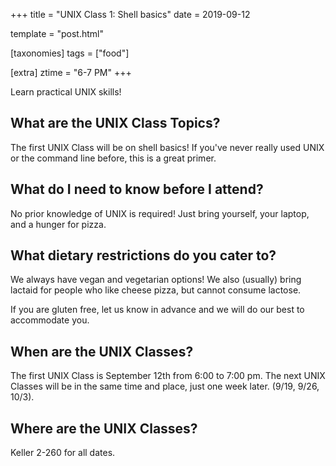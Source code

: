 +++
title = "UNIX Class 1: Shell basics"
date = 2019-09-12

template = "post.html"

[taxonomies]
tags = ["food"]

[extra]
ztime = "6-7 PM"
+++

Learn practical UNIX skills!

<!-- more -->

## What are the UNIX Class Topics?

The first UNIX Class will be on shell basics! If you've never really used UNIX or the command line before, this is a great primer.

## What do I need to know before I attend?

No prior knowledge of UNIX is required! Just bring yourself, your laptop, and a hunger for pizza.

## What dietary restrictions do you cater to?

We always have vegan and vegetarian options! We also (usually) bring lactaid for people who like cheese pizza, but cannot consume lactose. 

If you are gluten free, let us know in advance and we will do our best to accommodate you.

## When are the UNIX Classes?
The first UNIX Class is September 12th from 6:00 to 7:00 pm. The next UNIX Classes will be in the same time and place, just one week later. (9/19, 9/26, 10/3).

## Where are the UNIX Classes?
Keller 2-260 for all dates.
